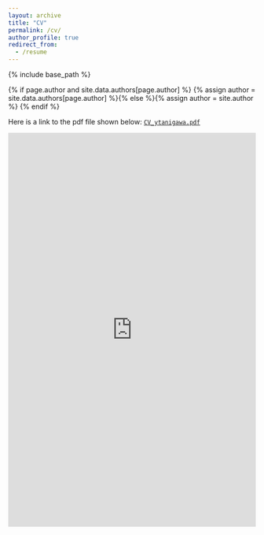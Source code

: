 ```yaml
---
layout: archive
title: "CV"
permalink: /cv/
author_profile: true
redirect_from:
  - /resume
---
```


{% include base_path %}

{% if page.author and site.data.authors[page.author] %}
  {% assign author = site.data.authors[page.author] %}{% else %}{% assign author = site.author %}
{% endif %}

Here is a link to the pdf file shown below: [`CV_ytanigawa.pdf`](https://docs.google.com/file/d/1I20FnZZEuHHqH9pAW6pi2qrs-H372rHM/view)

<iframe src="https://docs.google.com/file/d/1I20FnZZEuHHqH9pAW6pi2qrs-H372rHM/preview" width="100%" height="800em" style="border:none;"></iframe>
